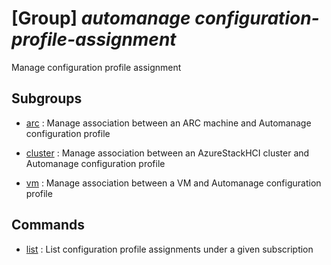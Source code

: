 # [Group] _automanage configuration-profile-assignment_

Manage configuration profile assignment

## Subgroups

- [arc](/Commands/automanage/configuration-profile-assignment/arc/readme.md)
: Manage association between an ARC machine and Automanage configuration profile

- [cluster](/Commands/automanage/configuration-profile-assignment/cluster/readme.md)
: Manage association between an AzureStackHCI cluster and Automanage configuration profile

- [vm](/Commands/automanage/configuration-profile-assignment/vm/readme.md)
: Manage association between a VM and Automanage configuration profile

## Commands

- [list](/Commands/automanage/configuration-profile-assignment/_list.md)
: List configuration profile assignments under a given subscription
